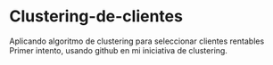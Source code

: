 # Clustering-de-clientes
Aplicando algoritmo de clustering para seleccionar clientes rentables
Primer intento, usando github en mi iniciativa de clustering.
